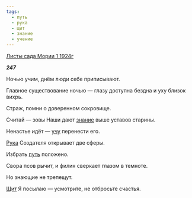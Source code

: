```yaml
---
tags:
  - путь
  - рука
  - щит
  - знание
  - учение
---
```

[Листы сада Мории 1 1924г](https://127.0.0.1:4002/agni/1924)

___247___

Ночью учим, днём люди себе приписывают.   

Главное существование ночью — глазу доступна бездна и уху близок вихрь.   

Страж, помни о доверенном сокровище.   

Считай — зовы Наши дают [знание](../../../tags/#знание) выше уставов старины.   

Ненастье идёт — [учу](../../../tags/#учение) перенести его.   

[Рука](../../../tags/#рука) Создателя открывает две сферы.   

Избрать [путь](../../../tags/#путь) положено.   

Свора псов рычит, и филин сверкает глазом в темноте.   

Но знающие не трепещут.   

[Щит](../../../tags/#щит) Я посылаю — усмотрите, не отбросьте счастья.   

